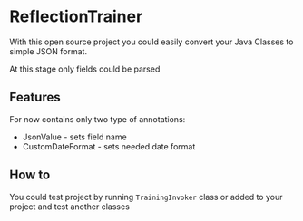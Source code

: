 # ReflectionTrainer

With this open source project you could easily convert your Java Classes to simple JSON format.

At this stage only fields could be parsed

## Features

For now contains only two type of annotations:
* JsonValue - sets field name
* CustomDateFormat - sets needed date format

## How to

You could test project by running `TrainingInvoker` class
or added to your project and test another classes
